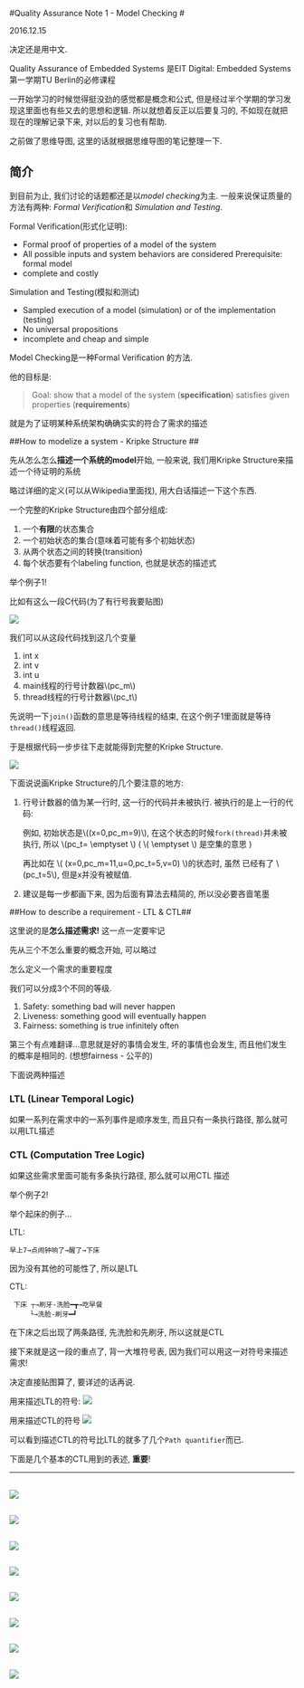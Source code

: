 #Quality Assurance Note 1 - Model Checking #

2016.12.15

决定还是用中文.

Quality Assurance of Embedded Systems 是EIT Digital: Embedded Systems第一学期TU Berlin的必修课程

一开始学习的时候觉得挺没劲的感觉都是概念和公式, 但是经过半个学期的学习发现这里面也有些又去的思想和逻辑. 所以就想着反正以后要复习的, 不如现在就把现在的理解记录下来, 对以后的复习也有帮助.

之前做了思维导图, 这里的话就根据思维导图的笔记整理一下.


## 简介

到目前为止, 我们讨论的话题都还是以*model checking*为主. 一般来说保证质量的方法有两种: *Formal Verification*和 *Simulation and Testing*.

Formal Verification(形式化证明):
  
 - Formal proof of properties of a model of the system - All possible inputs and system behaviors are considered   Prerequisite: formal model  
- complete and costly




Simulation and Testing(模拟和测试)   - Sampled execution of a model (simulation) or of the implementation (testing)- No universal propositions- incomplete and cheap and simple


Model Checking是一种Formal Verification  的方法. 

他的目标是: 

>Goal: show that a model of the system (**specification**) satisfies given properties (**requirements**)


就是为了证明某种系统架构确确实实的符合了需求的描述

##How to modelize a system - Kripke Structure ##

先从怎么怎么**描述一个系统的model**开始, 一般来说, 我们用Kripke Structure来描述一个待证明的系统 

略过详细的定义(可以从Wikipedia里面找), 用大白话描述一下这个东西.

一个完整的Kripke Structure由四个部分组成:

1. 一个**有限**的状态集合
2. 一个初始状态的集合(意味着可能有多个初始状态)
3. 从两个状态之间的转换(transition) 
4. 每个状态要有个labeling function, 也就是状态的描述式

举个例子1!

比如有这么一段C代码(为了有行号我要贴图)

![](./img/2016-12-15-11-39-58.png)

我们可以从这段代码找到这几个变量

1. int x
2. int v
3. int u
2. main线程的行号计数器\\(pc_m\\)
3. thread线程的行号计数器\\(pc_t\\)

先说明一下`join()`函数的意思是等待线程的结束, 在这个例子1里面就是等待`thread()`线程返回.

于是根据代码一步步往下走就能得到完整的Kripke Structure.

![](./img/2016-12-15-11-45-13.png)

下面说说画Kripke Structure的几个要注意的地方:

1. 行号计数器的值为某一行时, 这一行的代码并未被执行. 被执行的是上一行的代码:

	例如, 初始状态是\\((x=0,pc_m=9)\\), 在这个状态的时候`fork(thread)`并未被执行, 所以 \\(pc_t= \emptyset \\) ( \\( \emptyset \\) 是空集的意思 )
	
	再比如在 \\( (x=0,pc_m=11,u=0,pc_t=5,v=0) \\)的状态时, 虽然 已经有了 \\(pc_t=5\\), 但是x并没有被赋值.

2. 建议是每一步都画下来, 因为后面有算法去精简的, 所以没必要吝啬笔墨

##How to describe a requirement - LTL & CTL##

这里说的是**怎么描述需求!** 这一点一定要牢记

先从三个不怎么重要的概念开始, 可以略过

怎么定义一个需求的重要程度

我们可以分成3个不同的等级.

1. Safety: something bad will never happen
2. Liveness: something good will eventually happen
3. Fairness: something is true infinitely often

第三个有点难翻译...意思就是好的事情会发生, 坏的事情也会发生, 而且他们发生的概率是相同的. (想想fairness - 公平的)

下面说两种描述

### LTL (Linear Temporal Logic) ###

如果一系列在需求中的一系列事件是顺序发生, 而且只有一条执行路径, 那么就可以用LTL描述

### CTL (Computation Tree Logic) ###

如果这些需求里面可能有多条执行路径, 那么就可以用CTL 描述

举个例子2!

举个起床的例子...

LTL:

```
早上7→点闹钟响了→醒了→下床
```
因为没有其他的可能性了, 所以是LTL

CTL:

```
 下床 ┬→刷牙-洗脸━┳→吃早餐
     └→洗脸-刷牙━┛
```

在下床之后出现了两条路径, 先洗脸和先刷牙, 所以这就是CTL

接下来就是这一段的重点了, 背一大堆符号表, 因为我们可以用这一对符号来描述需求!

决定直接贴图算了, 要详述的话再说.

用来描述LTL的符号:
![](./img/2016-12-15-12-24-28.png)

用来描述CTL的符号
![](./img/2016-12-15-12-25-19.png)

可以看到描述CTL的符号比LTL的就多了几个`Path quantifier`而已.

下面是几个基本的CTL用到的表述, **重要**!

---
![](./img/2016-12-15-12-28-10.png)
---
![](./img/2016-12-15-12-28-23.png)
---
![](./img/2016-12-15-12-28-42.png)
---
![](./img/2016-12-15-12-28-56.png)
---
![](./img/2016-12-15-12-29-07.png)
---
![](./img/2016-12-15-12-29-16.png)
---
![](./img/2016-12-15-12-29-40.png)
---
![](./img/2016-12-15-12-29-56.png)
---







